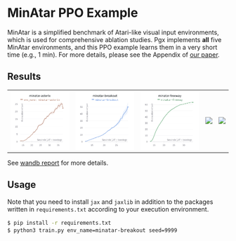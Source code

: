 # MinAtar PPO Example

MinAtar is a simplified benchmark of Atari-like visual input environments, which is used for comprehensive ablation studies.
Pgx implements **all** five MinAtar environments, and this PPO example learns them in a very short time (e.g., 1 min).
For more details, please see the Appendix of [our paper](https://arxiv.org/abs/2303.17503).

## Results

||||||
|:---:|:---:|:---:|:---:|:---:|
|![](assets/asterix.png)|![](assets/breakout.png)|![](assets/freeway.png)|![](assets/seauest.png)|![](assets/sapve_invaders.png)|

See [wandb report](https://api.wandb.ai/links/sotetsuk/kvd3fzge) for more details.

## Usage

Note that you need to install `jax` and `jaxlib` in addition to the packages written in `requirements.txt` according to your execution environment.

```sh
$ pip install -r requirements.txt
$ python3 train.py env_name=minatar-breakout seed=9999
```
